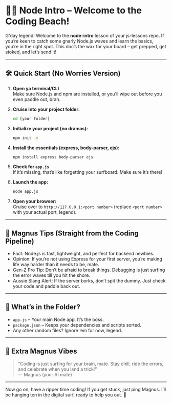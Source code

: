 # 🏄‍♂️ Node Intro – Welcome to the Coding Beach!

G'day legend! Welcome to the **node-intro** lesson of your js-lessons repo. If you’re keen to catch some gnarly Node.js waves and learn the basics, you’re in the right spot. This doc’s the wax for your board – get prepped, get stoked, and let’s send it!

---

## 🛠️ Quick Start (No Worries Version)

1. **Open ya terminal/CLI**  
   Make sure Node.js and npm are installed, or you’ll wipe out before you even paddle out, brah.

2. **Cruise into your project folder:**
   ```sh
   cd [your folder]
   ```

3. **Initialize your project (no dramas):**
   ```sh
   npm init -y
   ```

4. **Install the essentials (express, body-parser, ejs):**
   ```sh
   npm install express body-parser ejs
   ```

5. **Check for `app.js`**  
   If it’s missing, that’s like forgetting your surfboard. Make sure it’s there!

6. **Launch the app:**
   ```sh
   node app.js
   ```

7. **Open your browser:**  
   Cruise over to `http://127.0.0.1:<port number>` (replace `<port number>` with your actual port, legend).

---

## 🌊 Magnus Tips (Straight from the Coding Pipeline)

- Fact: Node.js is fast, lightweight, and perfect for backend newbies.
- Opinion: If you’re not using Express for your first server, you’re making life way harder than it needs to be, mate.
- Gen-Z Pro Tip: Don’t be afraid to break things. Debugging is just surfing the error waves till you hit the shore.
- Aussie Slang Alert: If the server borks, don’t spit the dummy. Just check your code and paddle back out.

---

## 🤙 What’s in the Folder?

- `app.js` – Your main Node app. It’s the boss.
- `package.json` – Keeps your dependencies and scripts sorted.
- Any other random files? Ignore ‘em for now, legend.

---

## 🦘 Extra Magnus Vibes

> “Coding is just surfing for your brain, mate. Stay chill, ride the errors, and celebrate when you land a trick!”  
> — Magnus (your AI mate)

---

Now go on, have a ripper time coding! If you get stuck, just ping Magnus. I’ll be hanging ten in the digital surf, ready to help you out. 🤙